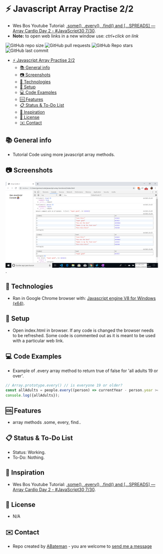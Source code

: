 # :zap: Javascript Array Practise 2/2

* Wes Bos Youtube Tutorial: [.some(), .every(), .find() and [...SPREADS] — Array Cardio Day 2 - #JavaScript30 7/30](https://www.youtube.com/watch?v=QNmRfyNg1lw&list=PLu8EoSxDXHP6CGK4YVJhL_VWetA865GOH&index=7).
* **Note:** to open web links in a new window use: _ctrl+click on link_

![GitHub repo size](https://img.shields.io/github/repo-size/AndrewJBateman/javascript-array-functions2?style=plastic)
![GitHub pull requests](https://img.shields.io/github/issues-pr/AndrewJBateman/javascript-array-functions2?style=plastic)
![GitHub Repo stars](https://img.shields.io/github/stars/AndrewJBateman/javascript-array-functions2?style=plastic)
![GitHub last commit](https://img.shields.io/github/last-commit/AndrewJBateman/javascript-array-functions2?style=plastic)

* [:zap: Javascript Array Practise 2/2](#zap-javascript-array-practise-22)
  * [:books: General info](#books-general-info)
  * [:camera: Screenshots](#camera-screenshots)
  * [:signal_strength: Technologies](#signal_strength-technologies)
  * [:floppy_disk: Setup](#floppy_disk-setup)
  * [:computer: Code Examples](#computer-code-examples)
  * [:cool: Features](#cool-features)
  * [:clipboard: Status & To-Do List](#clipboard-status--to-do-list)
  * [:clap: Inspiration](#clap-inspiration)
  * [:file_folder: License](#file_folder-license)
  * [:envelope: Contact](#envelope-contact)

## :books: General info

* Tutorial Code using more javascript array methods.

## :camera: Screenshots

![Example screenshot](./img/array.png).

## :signal_strength: Technologies

* Ran in Google Chrome browser with: [Javascript engine V8 for Windows (x64)](https://v8.dev/).

## :floppy_disk: Setup

* Open index.html in browser. If any code is changed the browser needs to be refreshed. Some code is commented out as it is meant to be used with a particular web link.

## :computer: Code Examples

* Example of .every array method to return true of false for 'all adults 19 or over'.

```javascript
// Array.prototype.every() // is everyone 19 or older?
const allAdults = people.every((person) => currentYear - person.year >= 19);
console.log({allAdults});
```

## :cool: Features

* array methods .some, every, find..

## :clipboard: Status & To-Do List

* Status: Working.
* To-Do: Nothing.

## :clap: Inspiration

* Wes Bos Youtube Tutorial: [.some(), .every(), .find() and [...SPREADS] — Array Cardio Day 2 - #JavaScript30 7/30](https://www.youtube.com/watch?v=QNmRfyNg1lw&list=PLu8EoSxDXHP6CGK4YVJhL_VWetA865GOH&index=7).

## :file_folder: License

* N/A

## :envelope: Contact

* Repo created by [ABateman](https://www.andrewbateman.org) - you are welcome to [send me a message](https://andrewbateman.org/contact)
